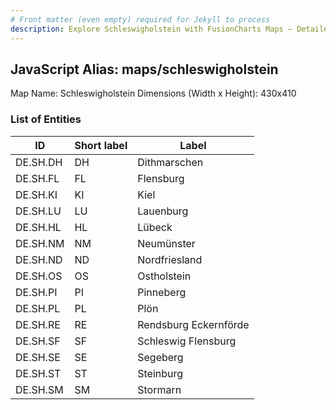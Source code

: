 ```yaml
---
# Front matter (even empty) required for Jekyll to process
description: Explore Schleswigholstein with FusionCharts Maps – Detailed features for seamless integration. Try now & enhance your data visualization today! 
---
```


## JavaScript Alias: maps/schleswigholstein

Map Name: Schleswigholstein
Dimensions (Width x Height): 430x410





### List of Entities

ID | Short label | Label
---|---|---|
DE.SH.DH|DH|Dithmarschen
DE.SH.FL|FL|Flensburg
DE.SH.KI|KI|Kiel
DE.SH.LU|LU|Lauenburg
DE.SH.HL|HL|Lübeck
DE.SH.NM|NM|Neumünster
DE.SH.ND|ND|Nordfriesland
DE.SH.OS|OS|Ostholstein
DE.SH.PI|PI|Pinneberg
DE.SH.PL|PL|Plön
DE.SH.RE|RE|Rendsburg Eckernförde
DE.SH.SF|SF|Schleswig Flensburg
DE.SH.SE|SE|Segeberg
DE.SH.ST|ST|Steinburg
DE.SH.SM|SM|Stormarn


